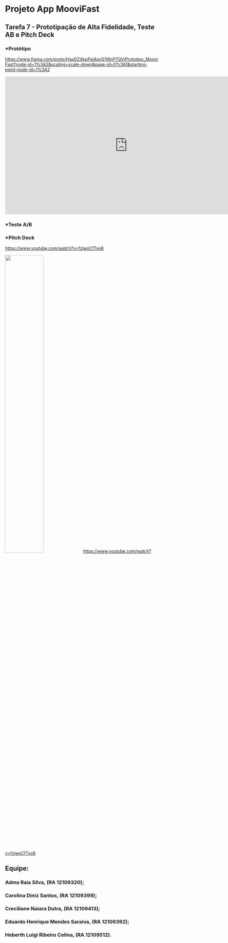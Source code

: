 #  Projeto App MooviFast

## Tarefa 7 - Prototipação de Alta Fidelidade, Teste AB e Pitch Deck
### *Protótipo
https://www.figma.com/proto/HgxDZ4kpPaj4ayG1WnP7QV/Prototipo_MooviFast?node-id=1%3A2&scaling=scale-down&page-id=0%3A1&starting-point-node-id=1%3A2
<iframe style="border: 1px solid rgba(0, 0, 0, 0.1);" width="800" height="450" src="https://www.figma.com/embed?embed_host=share&url=https%3A%2F%2Fwww.figma.com%2Fproto%2FHgxDZ4kpPaj4ayG1WnP7QV%2FPrototipo_MooviFast%3Fnode-id%3D1%253A2%26scaling%3Dscale-down%26page-id%3D0%253A1%26starting-point-node-id%3D1%253A2" allowfullscreen></iframe>


### *Teste A/B



### *Pitch Deck
https://www.youtube.com/watch?v=fzjwsCfTxo8


[<img src="https://img.youtube.com/vi/maxresdefault.jpg" width="50%">](https://www.youtube.com/watch?v=fzjwsCfTxo8)
https://www.youtube.com/watch?v=fzjwsCfTxo8

## Equipe:
### Adma Raia Silva, (RA 12109320); 
### Carolina Diniz Santos, (RA 12109399); 
### Creciliane Naiara Dutra, (RA 12109413); 
### Eduardo Henrique Mendes Saraiva, (RA 12109392); 
### Heberth Luigi Ribeiro Colina, (RA 12109512).
